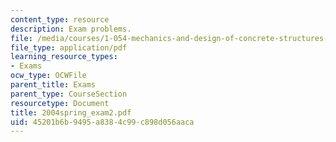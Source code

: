 ```yaml
---
content_type: resource
description: Exam problems.
file: /media/courses/1-054-mechanics-and-design-of-concrete-structures-spring-2004/45201b6b9495a8384c99c898d056aaca_2004spring_exam2.pdf
file_type: application/pdf
learning_resource_types:
- Exams
ocw_type: OCWFile
parent_title: Exams
parent_type: CourseSection
resourcetype: Document
title: 2004spring_exam2.pdf
uid: 45201b6b-9495-a838-4c99-c898d056aaca
---
```

